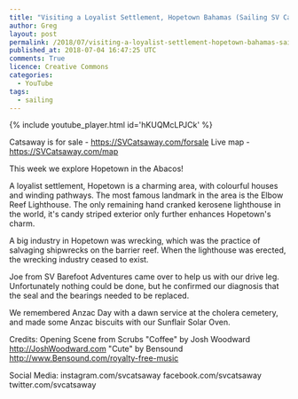 ```yaml
---
title: "Visiting a Loyalist Settlement, Hopetown Bahamas (Sailing SV Catsaway) - Ep. 37"
author: Greg
layout: post
permalink: /2018/07/visiting-a-loyalist-settlement-hopetown-bahamas-sailing-sv-catsaway-ep-37
published_at: 2018-07-04 16:47:25 UTC
comments: True
licence: Creative Commons
categories:
  - YouTube
tags:
  - sailing
---
```


{% include youtube_player.html id='hKUQMcLPJCk' %}

Catsaway is for sale - https://SVCatsaway.com/forsale
Live map - https://SVCatsaway.com/map

This week we explore Hopetown in the Abacos!

A loyalist settlement, Hopetown is a charming area, with colourful houses and winding pathways.  The most famous landmark in the area is the Elbow Reef Lighthouse.  The only remaining hand cranked kerosene lighthouse in the world, it's candy striped exterior only further enhances Hopetown's charm.  

A big industry in Hopetown was wrecking, which was the practice of salvaging shipwrecks on the barrier reef.  When the lighthouse was erected, the wrecking industry ceased to exist.

Joe from SV Barefoot Adventures came over to help us with our drive leg.  Unfortunately nothing could be done, but he confirmed our diagnosis that the seal and the bearings needed to be replaced.

We remembered Anzac Day with a dawn service at the cholera cemetery, and made some Anzac biscuits with our Sunflair Solar Oven. 

Credits:
Opening Scene from Scrubs
"Coffee" by Josh Woodward http://JoshWoodward.com
"Cute" by Bensound http://www.Bensound.com/royalty-free-music

Social Media:
instagram.com/svcatsaway
facebook.com/svcatsaway
twitter.com/svcatsaway

